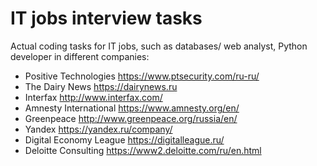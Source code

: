 # IT jobs interview tasks
Actual coding tasks for IT jobs, such as databases/ web analyst, Python developer in different companies:
- Positive Technologies https://www.ptsecurity.com/ru-ru/
- The Dairy News https://dairynews.ru 
- Interfax http://www.interfax.com/
- Amnesty International https://www.amnesty.org/en/
- Greenpeace http://www.greenpeace.org/russia/en/
- Yandex https://yandex.ru/company/
- Digital Economy League https://digitalleague.ru/
- Deloitte Consulting https://www2.deloitte.com/ru/en.html

